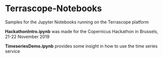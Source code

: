 # Terrascope-Notebooks
Samples for the Jupyter Notebooks running on the Terrascope platform

<b>HackathonIntro.ipynb</b> was made for the Copernicus Hackathon in Brussels, 21-22 November 2019

<b>TimeseriesDemo.ipynb</b> provides some insight in how to use the time series service


